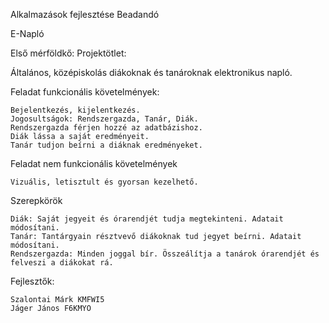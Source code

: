 Alkalmazások fejlesztése Beadandó 

E-Napló

Első mérföldkő:
Projektötlet:

Általános, középiskolás diákoknak és tanároknak elektronikus napló.

Feladat funkcionális követelmények:

    Bejelentkezés, kijelentkezés.
    Jogosultságok: Rendszergazda, Tanár, Diák.
    Rendszergazda férjen hozzé az adatbázishoz.
    Diák lássa a saját eredményeit.
    Tanár tudjon beírni a diáknak eredményeket.

Feladat nem funkcionális követelmények

    Vizuális, letisztult és gyorsan kezelhető.

Szerepkörök

    Diák: Saját jegyeit és órarendjét tudja megtekinteni. Adatait módosítani.
    Tanár: Tantárgyain résztvevő diákoknak tud jegyet beírni. Adatait módosítani.
    Rendszergazda: Minden joggal bír. Összeálítja a tanárok órarendjét és felveszi a diákokat rá.

Fejlesztők:

    Szalontai Márk KMFWI5 
    Jáger János F6KMYO
